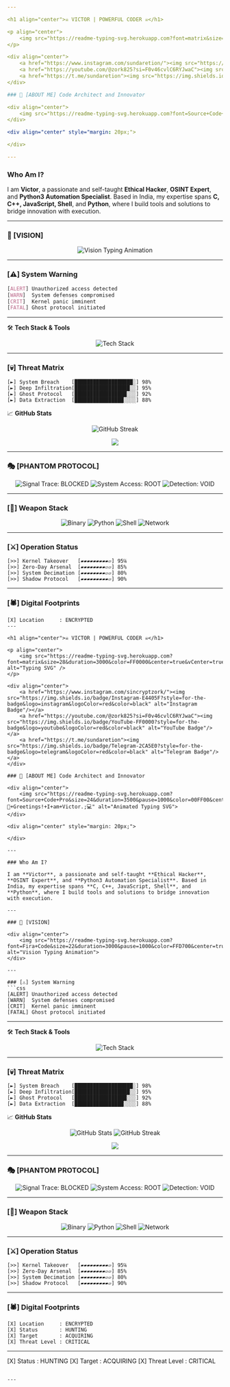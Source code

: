 ```yaml
---

<h1 align="center">☠️ VICTOR | POWERFUL CODER ☠️</h1>

<p align="center">
    <img src="https://readme-typing-svg.herokuapp.com?font=matrix&size=28&duration=3000&color=FF0000&center=true&vCenter=true&lines=Victor+Automation+Specialist;Team+Sundaretion; Advanced+OSINT+Researcher;Vicot+KING+TSN" alt="Typing SVG" />
</p>

<div align="center">
    <a href="https://www.instagram.com/sundaretion/"><img src="https://img.shields.io/badge/Instagram-E4405F?style=for-the-badge&logo=instagram&logoColor=red&color=black" alt="Instagram Badge"/></a>
    <a href="https://youtube.com/@zork825?si=F0v46cvlC6RYJwaC"><img src="https://img.shields.io/badge/YouTube-FF0000?style=for-the-badge&logo=youtube&logoColor=red&color=black" alt="YouTube Badge"/></a>
    <a href="https://t.me/sundaretion"><img src="https://img.shields.io/badge/Telegram-2CA5E0?style=for-the-badge&logo=telegram&logoColor=red&color=black" alt="Telegram Badge"/></a>
</div>

### 🌟 [ABOUT ME] Code Architect and Innovator

<div align="center"> 
    <img src="https://readme-typing-svg.herokuapp.com?font=Source+Code+Pro&size=24&duration=3500&pause=1000&color=00FF00&center=true&vCenter=true&multiline=true&width=700&lines=👋+Greetings!+I+am+Victor.;💻" alt="Animated Typing SVG"> 
</div>

<div align="center" style="margin: 20px;">

</div>

---
```


### Who Am I?

I am **Victor**, a passionate and self-taught **Ethical Hacker**, **OSINT Expert**, and **Python3 Automation Specialist**. Based in India, my expertise spans **C, C++, JavaScript, Shell**, and **Python**, where I build tools and solutions to bridge innovation with execution.

---

### 🌟 [VISION]

<div align="center">
    <img src="https://readme-typing-svg.herokuapp.com?font=Fira+Code&size=22&duration=3000&pause=1000&color=FFD700&center=true&vCenter=true&width=750&lines=Empowering+Technology+Through+Precision+and+Integrity;Inspiring+a+Better+Tomorrow+Through+Code" alt="Vision Typing Animation">
</div>

---

### [⚠️] System Warning
```css
[ALERT] Unauthorized access detected
[WARN]  System defenses compromised
[CRIT]  Kernel panic imminent
[FATAL] Ghost protocol initiated
```

---

🛠️ **Tech Stack & Tools**  
<p align="center"> <img src="https://skillicons.dev/icons?i=python,c,cpp,js,react,vue,linux,bash,mysql,firebase,git,github" alt="Tech Stack" /> </p>

---

### [💀] Threat Matrix
```text
[►] System Breach    [███████████████████░] 98%
[►] Deep Infiltration[██████████████████░░] 95%
[►] Ghost Protocol   [█████████████████░░░] 92%
[►] Data Extraction  [████████████████░░░░] 88%
```

📈 **GitHub Stats**  
<p align="center">
    <img src="https://github-readme-streak-stats.herokuapp.com/?user=samay825&theme=highcontrast" alt="GitHub Streak" /> 
</p>

<p align="center">
    <img src="https://github-profile-trophy.vercel.app/?username=samay825&theme=darkhub&no-frame=true&column=4&margin-w=15&margin-h=15&bg_color=000000&title_color=FF0000&no-bg=true"/>
</p>

---

### 🎭 [PHANTOM PROTOCOL]

<div align="center">
  <img src="https://img.shields.io/badge/Signal_Trace-BLOCKED-FF0000?style=flat-square&color=000000" alt="Signal Trace: BLOCKED" />
  <img src="https://img.shields.io/badge/System_Access-ROOT-FF0000?style=flat-square&color=000000" alt="System Access: ROOT" />
  <img src="https://img.shields.io/badge/Detection-VOID-FF0000?style=flat-square&color=000000" alt="Detection: VOID" />
</div>

---

### [🔪] Weapon Stack
<div align="center">

![Binary](https://img.shields.io/badge/-System_Decimation-FF0000?style=flat-square&logo=c%2B%2B&logoColor=white&color=black)
![Python](https://img.shields.io/badge/-Silent_Strike-FF0000?style=flat-square&logo=python&logoColor=white&color=black)
![Shell](https://img.shields.io/badge/-Root_Access-FF0000?style=flat-square&logo=gnu-bash&logoColor=white&color=black)
![Network](https://img.shields.io/badge/-Dark_Operations-FF0000?style=flat-square&logo=javascript&logoColor=white&color=black)

</div>

---

### [⚔️] Operation Status
```text
[>>] Kernel Takeover   [▰▰▰▰▰▰▰▰▰▱] 95℅
[>>] Zero-Day Arsenal  [▰▰▰▰▰▰▰▰▱▱] 85%
[>>] System Decimation [▰▰▰▰▰▰▰▰▱▱] 80%
[>>] Shadow Protocol   [▰▰▰▰▰▰▰▰▰▱] 90%
```

---

### [🕷️] Digital Footprints
```ascii
[X] Location     : ENCRYPTED
---

<h1 align="center">☠️ VICTOR | POWERFUL CODER ☠️</h1>

<p align="center">
    <img src="https://readme-typing-svg.herokuapp.com?font=matrix&size=28&duration=3000&color=FF0000&center=true&vCenter=true&lines=Zork+Automation+Specialist;Team+Sincryption;Advanced+OSINT+Researcher;Zork+KING+TSN" alt="Typing SVG" />
</p>

<div align="center">
    <a href="https://www.instagram.com/sincryptzork/"><img src="https://img.shields.io/badge/Instagram-E4405F?style=for-the-badge&logo=instagram&logoColor=red&color=black" alt="Instagram Badge"/></a>
    <a href="https://youtube.com/@zork825?si=F0v46cvlC6RYJwaC"><img src="https://img.shields.io/badge/YouTube-FF0000?style=for-the-badge&logo=youtube&logoColor=red&color=black" alt="YouTube Badge"/></a>
    <a href="https://t.me/sundaretion"><img src="https://img.shields.io/badge/Telegram-2CA5E0?style=for-the-badge&logo=telegram&logoColor=red&color=black" alt="Telegram Badge"/></a>
</div>

### 🌟 [ABOUT ME] Code Architect and Innovator

<div align="center"> 
    <img src="https://readme-typing-svg.herokuapp.com?font=Source+Code+Pro&size=24&duration=3500&pause=1000&color=00FF00&center=true&vCenter=true&multiline=true&width=700&lines=👋+Greetings!+I+am+Victor.;💻" alt="Animated Typing SVG"> 
</div>

<div align="center" style="margin: 20px;">

</div>

---

### Who Am I?

I am **Victor**, a passionate and self-taught **Ethical Hacker**, **OSINT Expert**, and **Python3 Automation Specialist**. Based in India, my expertise spans **C, C++, JavaScript, Shell**, and **Python**, where I build tools and solutions to bridge innovation with execution.

---

### 🌟 [VISION]

<div align="center">
    <img src="https://readme-typing-svg.herokuapp.com?font=Fira+Code&size=22&duration=3000&pause=1000&color=FFD700&center=true&vCenter=true&width=750&lines=Empowering+Technology+Through+Precision+and+Integrity;Inspiring+a+Better+Tomorrow+Through+Code" alt="Vision Typing Animation">
</div>

---

### [⚠️] System Warning
```css
[ALERT] Unauthorized access detected
[WARN]  System defenses compromised
[CRIT]  Kernel panic imminent
[FATAL] Ghost protocol initiated
```

---

🛠️ **Tech Stack & Tools**  
<p align="center"> <img src="https://skillicons.dev/icons?i=python,c,cpp,js,react,vue,linux,bash,mysql,firebase,git,github" alt="Tech Stack" /> </p>

---

### [💀] Threat Matrix
```text
[►] System Breach    [███████████████████░] 98%
[►] Deep Infiltration[██████████████████░░] 95%
[►] Ghost Protocol   [█████████████████░░░] 92%
[►] Data Extraction  [████████████████░░░░] 88%
```

📈 **GitHub Stats**  
<p align="center"> 
    <img src="https://github-readme-stats.vercel.app/api?username=samay825&show_icons=true&theme=highcontrast" alt="GitHub Stats" /> 
    <img src="https://github-readme-streak-stats.herokuapp.com/?user=samay825&theme=highcontrast" alt="GitHub Streak" /> 
</p>

<p align="center">
    <img src="https://github-profile-trophy.vercel.app/?username=samay825&theme=darkhub&no-frame=true&column=4&margin-w=15&margin-h=15&bg_color=000000&title_color=FF0000&no-bg=true"/>
</p>

---

### 🎭 [PHANTOM PROTOCOL]

<div align="center">
  <img src="https://img.shields.io/badge/Signal_Trace-BLOCKED-FF0000?style=flat-square&color=000000" alt="Signal Trace: BLOCKED" />
  <img src="https://img.shields.io/badge/System_Access-ROOT-FF0000?style=flat-square&color=000000" alt="System Access: ROOT" />
  <img src="https://img.shields.io/badge/Detection-VOID-FF0000?style=flat-square&color=000000" alt="Detection: VOID" />
</div>

---

### [🔪] Weapon Stack
<div align="center">

![Binary](https://img.shields.io/badge/-System_Decimation-FF0000?style=flat-square&logo=c%2B%2B&logoColor=white&color=black)
![Python](https://img.shields.io/badge/-Silent_Strike-FF0000?style=flat-square&logo=python&logoColor=white&color=black)
![Shell](https://img.shields.io/badge/-Root_Access-FF0000?style=flat-square&logo=gnu-bash&logoColor=white&color=black)
![Network](https://img.shields.io/badge/-Dark_Operations-FF0000?style=flat-square&logo=javascript&logoColor=white&color=black)

</div>

---

### [⚔️] Operation Status
```text
[>>] Kernel Takeover   [▰▰▰▰▰▰▰▰▰▱] 95℅
[>>] Zero-Day Arsenal  [▰▰▰▰▰▰▰▰▱▱] 85%
[>>] System Decimation [▰▰▰▰▰▰▰▰▱▱] 80%
[>>] Shadow Protocol   [▰▰▰▰▰▰▰▰▰▱] 90%
```

---

### [🕷️] Digital Footprints
```ascii
[X] Location     : ENCRYPTED
[X] Status       : HUNTING
[X] Target       : ACQUIRING
[X] Threat Level : CRITICAL
```

---
[X] Status       : HUNTING
[X] Target       : ACQUIRING
[X] Threat Level : CRITICAL
```

---

